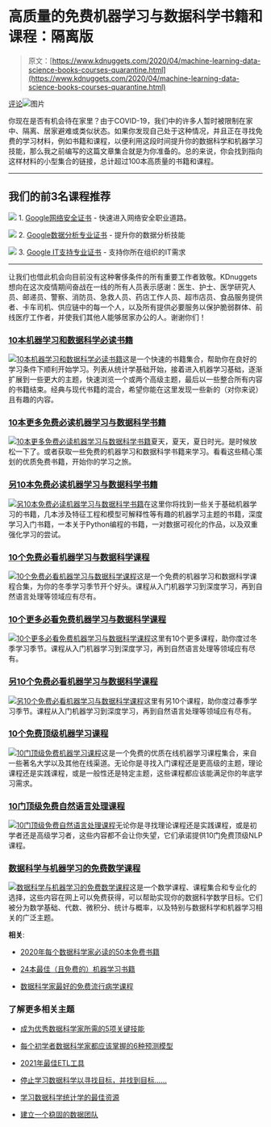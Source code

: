 # 高质量的免费机器学习与数据科学书籍和课程：隔离版

> 原文：[https://www.kdnuggets.com/2020/04/machine-learning-data-science-books-courses-quarantine.html](https://www.kdnuggets.com/2020/04/machine-learning-data-science-books-courses-quarantine.html)

[评论](#comments)![图片](../Images/42c238039ba7358c8ec09c957e001354.png)

你现在是否有机会待在家里？由于COVID-19，我们中的许多人暂时被限制在家中、隔离、居家避难或类似状态。如果你发现自己处于这种情况，并且正在寻找免费的学习材料，例如书籍和课程，以便利用这段时间提升你的数据科学和机器学习技能，那么我之前编写的这篇文章集合就是为你准备的。总的来说，你会找到指向这样材料的小型集合的链接，总计超过100本高质量的书籍和课程。

* * *

## 我们的前3名课程推荐

![](../Images/0244c01ba9267c002ef39d4907e0b8fb.png) 1\. [Google网络安全证书](https://www.kdnuggets.com/google-cybersecurity) - 快速进入网络安全职业道路。

![](../Images/e225c49c3c91745821c8c0368bf04711.png) 2\. [Google数据分析专业证书](https://www.kdnuggets.com/google-data-analytics) - 提升你的数据分析技能

![](../Images/0244c01ba9267c002ef39d4907e0b8fb.png) 3\. [Google IT支持专业证书](https://www.kdnuggets.com/google-itsupport) - 支持你所在组织的IT需求

* * *

让我们也借此机会向目前没有这种奢侈条件的所有重要工作者致敬。KDnuggets 想向在这次疫情期间奋战在一线的所有人员表示感谢：医生、护士、医学研究人员、邮递员、警察、消防员、急救人员、药店工作人员、超市店员、食品服务提供者、卡车司机、供应链中的每一个人，以及所有提供必要服务以保护脆弱群体、前线医疗工作者，并使我们其他人能够居家办公的人。谢谢你们！

### [**10本机器学习和数据科学必读书籍**](/2017/04/10-free-must-read-books-machine-learning-data-science.html)

[![10本机器学习和数据科学必读书籍](../Images/daaaa35cb07263fa738d353747ec317b.png)](/2017/04/10-free-must-read-books-machine-learning-data-science.html)这是一个快速的书籍集合，帮助你在良好的学习条件下顺利开始学习。列表从统计学基础开始，接着进入机器学习基础，逐渐扩展到一些更大的主题，快速浏览一个或两个高级主题，最后以一些整合所有内容的书籍结束。经典与现代书籍的混合，希望你能在这里发现一些新的（对你来说）且有趣的内容。

### [**10本更多免费必读机器学习与数据科学书籍**](/2018/05/10-more-free-must-read-books-for-machine-learning-and-data-science.html)

[![10本更多免费必读机器学习与数据科学书籍](../Images/76a9e1c81c124bd744844e1bfe915b28.png)](/2018/05/10-more-free-must-read-books-for-machine-learning-and-data-science.html)夏天，夏天，夏日时光。是时候放松一下了。或者获取一些免费的机器学习和数据科学书籍来学习。看看这些精心策划的优质免费书籍，开始你的学习之旅。

### [**另10本免费必读机器学习与数据科学书籍**](/2019/03/another-10-free-must-read-books-for-machine-learning-and-data-science.html)

[![另10本免费必读机器学习与数据科学书籍](../Images/b27a3df4ed804dd5b23d090bb219d8a8.png)](/2019/03/another-10-free-must-read-books-for-machine-learning-and-data-science.html)在这里你将找到一些关于基础机器学习的书籍，几本涉及特征工程和模型可解释性等有趣的机器学习主题的书籍，深度学习入门书籍，一本关于Python编程的书籍，一对数据可视化的作品，以及双重强化学习的尝试。

### [**10个免费必看机器学习与数据科学课程**](/2018/11/10-free-must-see-courses-machine-learning-data-science.html)

[![10个免费必看机器学习与数据科学课程](../Images/1cb320c1836423482d47065338288c63.png)](/2018/11/10-free-must-see-courses-machine-learning-data-science.html)这是一个免费的机器学习和数据科学课程合集，为你的冬季学习季节开个好头。课程从入门机器学习到深度学习，再到自然语言处理等领域应有尽有。

### [**10个更多必看免费机器学习与数据科学课程**](/2018/12/10-more-free-must-see-courses-machine-learning-data-science.html)

[![10个更多必看免费机器学习与数据科学课程](../Images/536fc11b539a26d0daebb9d5af9539d0.png)](/2018/12/10-more-free-must-see-courses-machine-learning-data-science.html)这里有10个更多课程，助你度过冬季学习季节。课程从入门机器学习到深度学习，再到自然语言处理等领域应有尽有。

### [**另10个免费必看机器学习与数据科学课程**](/2019/04/another-10-free-must-see-courses-machine-learning-data-science.html)

[![另10个免费必看机器学习与数据科学课程](../Images/3184657f229869589aec9d357238e1df.png)](/2019/04/another-10-free-must-see-courses-machine-learning-data-science.html)这里有另10个课程，助你度过春季学习季节。课程从入门机器学习到深度学习，再到自然语言处理等领域应有尽有。

### [**10个免费顶级机器学习课程**](/2019/12/10-free-top-notch-courses-machine-learning.html)

[![10门顶级免费机器学习课程](../Images/8dfad3f9ae6e1ffd076a5b0c8ebc35be.png)](/2019/12/10-free-top-notch-courses-machine-learning.html)这是一个免费的优质在线机器学习课程集合，来自一些著名大学以及其他在线渠道。无论你是寻找入门课程还是更高级的主题，理论课程还是实践课程，或是一般性还是特定主题，这些课程都应该能满足你的年底学习需求。

### [**10门顶级免费自然语言处理课程**](/2019/10/10-free-top-notch-courses-natural-language-processing.html)

[![10门顶级免费自然语言处理课程](../Images/4e745a79ab3be772b69e92c7a6aa2773.png)](/2019/10/10-free-top-notch-courses-natural-language-processing.html)无论你是寻找理论课程还是实践课程，或是初学者还是高级学习者，这些内容都不会让你失望，它们承诺提供10门免费顶级NLP课程。

### [**数据科学与机器学习的免费数学课程**](/2020/02/free-mathematics-courses-data-science-machine-learning.html)

[![数据科学与机器学习的免费数学课程](../Images/7cdcf7cb797cdddb98db0c07ba4fc558.png)](/2020/02/free-mathematics-courses-data-science-machine-learning.html)这是一个数学课程、课程集合和专业化的选择，这些内容在网上可以免费获得，可以帮助实现你的数据科学数学目标。它们被分为数学基础、代数、微积分、统计与概率，以及特别与数据科学和机器学习相关的广泛主题。

**相关**:

+   [2020年每个数据科学家必读的50本免费书籍](/2020/03/50-must-read-free-books-every-data-scientist-2020.html)

+   [24本最佳（且免费的）机器学习书籍](*/2020/03/24-best-free-books-understand-machine-learning.html)

+   [数据科学家最好的免费流行病学课程](2020/04/epidemiology-data-scientists.html)

### 了解更多相关主题

+   [成为优秀数据科学家所需的5项关键技能](https://www.kdnuggets.com/2021/12/5-key-skills-needed-become-great-data-scientist.html)

+   [每个初学者数据科学家都应该掌握的6种预测模型](https://www.kdnuggets.com/2021/12/6-predictive-models-every-beginner-data-scientist-master.html)

+   [2021年最佳ETL工具](https://www.kdnuggets.com/2021/12/mozart-best-etl-tools-2021.html)

+   [停止学习数据科学以寻找目标，并找到目标……](https://www.kdnuggets.com/2021/12/stop-learning-data-science-find-purpose.html)

+   [学习数据科学统计学的最佳资源](https://www.kdnuggets.com/2021/12/springboard-top-resources-learn-data-science-statistics.html)

+   [建立一个稳固的数据团队](https://www.kdnuggets.com/2021/12/build-solid-data-team.html)
